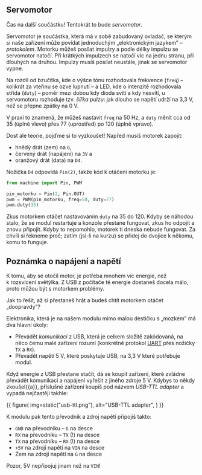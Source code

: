 ## Servomotor

Čas na další součástku! Tentokrát to bude *servomotor*.

Servomotor je součástka, která má v sobě zabudovaný
ovladač, se kterým si naše zařízení může povídat
jednoduchým „elektronickým jazykem” – *protokolem*.
Motorku můžeš posílat impulzy a podle délky impulzu
se servomotor natočí.
Při krátkých impulzech se natočí víc na jednu stranu,
při dlouhých na druhou.
Impulzy musíš posílat neustále, jinak se servomotor
vypne.

Na rozdíl od bzučítka, kde o výšce tónu rozhodovala
frekvence (`freq`) – kolikrát za vteřinu
se ozve lupnutí – a LED, kde o intenzitě rozhodovala
střída (`duty`) – poměr mezi dobou kdy
dioda svítí a kdy nesvítí, u servomotoru rozhoduje
tzv. *šířka pulzu*: jak dlouho se napětí udrží
na 3,3 V, než se přepne zpátky na 0 V.
<!-- XXX: Actual typical pulse widths -->


V praxi to znamená, že můžeš nastavit `freq`
na 50 Hz, a `duty` měnit cca od 35
(úplně vlevo) přes 77 (uprostřed) po 120 (úplně vpravo).

Dost ale teorie, pojďme si to vyzkoušet! Napřed musíš motorek zapojit:

* hnědý drát (zem) na `G`,
* červený drát (napájení) na `3V` a
* oranžový drát (data) na `D4`.

Nožička `D4` odpovídá `Pin(2)`, takže kód k otáčení motorku je:

```python
from machine import Pin, PWM

pin_motorku = Pin(2, Pin.OUT)
pwm = PWM(pin_motorku, freq=50, duty=77)
pwm.duty(35)
```

Zkus motorkem otáčet nastavováním `duty` na 35 do 120.
Kdyby se náhodou stalo, že se modul restartuje a
konzole přestane fungovat, zkus ho odpojit a znovu
připojit. Kdyby to nepomohlo, motorek ti dneska
nebude fungovat. Za chvíli si řekneme proč; zatím (jsi-li na kurzu)
se přidej do dvojice k někomu, komu to funguje.

## Poznámka o napájení a napětí

K tomu, aby se otočil motor, je potřeba mnohem víc
energie, než k rozsvícení světýlka.
Z USB z počítače té energie dostaneš docela málo,
proto můžou být s motorkem problémy.

Jak to řešit, až si přestaneš hrát a budeš chtít motorkem otáčet „doopravdy”?

Elektronika, která je na našem modulu mimo
malou destičku s „mozkem” má dva hlavní úkoly:

* Převádět *komunikaci* z USB, která je
  celkem složitě zakódovaná, na něco čemu
  malé zařízení rozumí
  (konkrétně protokol [UART](https://en.wikipedia.org/wiki/UART) přes nožičky `TX` a `RX`).
* Převádět napětí 5 V, které poskytuje USB,
  na 3,3 V které potřebuje modul.

Když energie z USB přestane stačit, dá se koupit
zařízení, které zvládne převádět komunikaci
a napájení vyřešit z jiného zdroje 5 V.
Kdybys to někdy zkoušel{{a}}, příslušné zařízení
koupíš pod názvem *USB-TTL adapter* a vypadá
nejčastěji takhle:

{{ figure(
    img=static("usb-ttl.png"),
    alt="USB-TTL adapter",
) }}

K modulu pak tento převodník a zdroj napětí připojíš takto:

<!-- XXX: obrázek -->
* `GND` na převodníku – `G` na desce
* `RX` na převodníku – `TX` (!) na desce
* `TX` na převodníku – `RX` (!) na desce
* `+5V` na zdroji napětí na `VIN` na desce
* Zem na zdroji napětí na `G` na desce

Pozor, 5V nepřipojuj jinam než na `VIN`!

